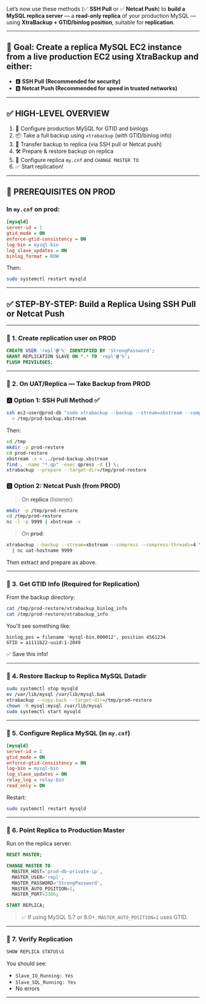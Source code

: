 Let’s now use these methods (✅ **SSH Pull** or ✅ **Netcat Push**) to **build a MySQL replica server** — a **read-only replica** of your production MySQL — using **XtraBackup + GTID/binlog position**, suitable for **replication**.

---

## 🧱 Goal: Create a **replica MySQL EC2 instance** from a live production EC2 using **XtraBackup** and either:

- 🅰️ **SSH Pull (Recommended for security)**
- 🅱️ **Netcat Push (Recommended for speed in trusted networks)**

---

## ✅ HIGH-LEVEL OVERVIEW

1. 🔧 Configure production MySQL for GTID and binlogs  
2. 📦 Take a full backup using `xtrabackup` (with GTID/binlog info)  
3. 🚚 Transfer backup to replica (via SSH pull or Netcat push)  
4. 🛠 Prepare & restore backup on replica  
5. 🔄 Configure replica `my.cnf` and `CHANGE MASTER TO`  
6. ✅ Start replication!

---

## 🔁 PREREQUISITES ON PROD

### In `my.cnf` on **prod**:
```ini
[mysqld]
server-id = 1
gtid_mode = ON
enforce-gtid-consistency = ON
log-bin = mysql-bin
log_slave_updates = ON
binlog_format = ROW
```

Then:
```bash
sudo systemctl restart mysqld
```

---

## ✅ STEP-BY-STEP: Build a Replica Using SSH Pull or Netcat Push

---

### 🔸 1. **Create replication user on PROD**
```sql
CREATE USER 'repl'@'%' IDENTIFIED BY 'StrongPassword';
GRANT REPLICATION SLAVE ON *.* TO 'repl'@'%';
FLUSH PRIVILEGES;
```

---

### 🔸 2. **On UAT/Replica — Take Backup from PROD**

### 🅰️ Option 1: SSH Pull Method ✅
```bash
ssh ec2-user@prod-db "sudo xtrabackup --backup --stream=xbstream --compress --compress-threads=4" \
  > /tmp/prod-backup.xbstream
```

Then:
```bash
cd /tmp
mkdir -p prod-restore
cd prod-restore
xbstream -x < ../prod-backup.xbstream
find . -name "*.qp" -exec qpress -d {} \;
xtrabackup --prepare --target-dir=/tmp/prod-restore
```

### 🅱️ Option 2: Netcat Push (from PROD)
> On **replica** (listener):
```bash
mkdir -p /tmp/prod-restore
cd /tmp/prod-restore
nc -l -p 9999 | xbstream -x
```

> On **prod**:
```bash
xtrabackup --backup --stream=xbstream --compress --compress-threads=4 \
  | nc uat-hostname 9999
```

Then extract and prepare as above.

---

### 🔸 3. **Get GTID Info (Required for Replication)**

From the backup directory:
```bash
cat /tmp/prod-restore/xtrabackup_binlog_info
cat /tmp/prod-restore/xtrabackup_info
```

You'll see something like:
```
binlog_pos = filename 'mysql-bin.000012', position 4561234
GTID = a1111b22-uuid:1-2049
```

✅ Save this info!

---

### 🔸 4. **Restore Backup to Replica MySQL Datadir**

```bash
sudo systemctl stop mysqld
mv /var/lib/mysql /var/lib/mysql.bak
xtrabackup --copy-back --target-dir=/tmp/prod-restore
chown -R mysql:mysql /var/lib/mysql
sudo systemctl start mysqld
```

---

### 🔸 5. **Configure Replica MySQL (in `my.cnf`)**

```ini
[mysqld]
server-id = 2
gtid_mode = ON
enforce-gtid-consistency = ON
log-bin = mysql-bin
log_slave_updates = ON
relay_log = relay-bin
read_only = ON
```

Restart:
```bash
sudo systemctl restart mysqld
```

---

### 🔸 6. **Point Replica to Production Master**

Run on the replica server:

```sql
RESET MASTER;

CHANGE MASTER TO
  MASTER_HOST='prod-db-private-ip',
  MASTER_USER='repl',
  MASTER_PASSWORD='StrongPassword',
  MASTER_AUTO_POSITION=1,
  MASTER_PORT=3306;

START REPLICA;
```

> ✅ If using MySQL 5.7 or 8.0+, `MASTER_AUTO_POSITION=1` uses GTID.

---

### 🔸 7. **Verify Replication**

```sql
SHOW REPLICA STATUS\G
```

You should see:
- `Slave_IO_Running: Yes`
- `Slave_SQL_Running: Yes`
- No errors

---

